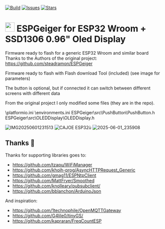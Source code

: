 [![Build](https://github.com/steadramon/ESPGeiger/workflows/Build/badge.svg?branch=main)](https://github.com/steadramon/ESPGeiger/actions) [![Issues](https://img.shields.io/github/issues/steadramon/ESPGeiger)](https://github.com/steadramon/ESPGeiger/issues) [![Stars](https://img.shields.io/github/stars/steadramon/ESPGeiger)](https://github.com/steadramon/ESPGeiger/stargazers)

# <img src="https://raw.githubusercontent.com/steadramon/ESPGeiger/main/docs/img/ESPGeiger.svg" width="30px"/> ESPGeiger for ESP32 Wroom + SSD1306 0.96" Oled Display

Firmware ready to flash for a generic  ESP32 Wroom and similar board
Thanks to the  Authors of the original project: https://github.com/steadramon/ESPGeiger

Firmware ready to flash with Flash download Tool (included) (see image for parameters)

The button is optional, but if connected it can switch between different screens with different data

From the original project I only modified some files (they are in the repo).

\platformio.ini
\environments.ini
ESPGeiger\src\PushButton\PushButton.h
ESPGeiger\src\OLEDDisplay\OLEDDisplay.h


![IMG20250601231513](https://github.com/user-attachments/assets/a5cbd822-2fa0-4348-996e-83790cf68925)
![CAJOE ESP32ù](https://github.com/user-attachments/assets/d87ccff3-f1bf-4804-affd-62314f100941)
![2025-06-01_235908](https://github.com/user-attachments/assets/138cd915-ccc5-493c-9a4d-870b47e13c46)




## Thanks 🙏
Thanks for supporting libraries goes to:
- https://github.com/tzapu/WiFiManager
- https://github.com/khoih-prog/AsyncHTTPRequest_Generic
- https://github.com/gmag11/ESPNtpClient
- https://github.com/MattFryer/Smoothed
- https://github.com/knolleary/pubsubclient/
- https://github.com/bblanchon/ArduinoJson

And inspiration:
- https://github.com/1technophile/OpenMQTTGateway
- https://github.com/G4lile0/tinyGS/
- https://github.com/kapraran/FreqCountESP
